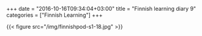 +++
date = "2016-10-16T09:34:04+03:00"
title = "Finnish learning diary 9"
categories = ["Finnish Learning"]
+++

{{< figure src="/img/finnishpod-s1-18.jpg" >}}
